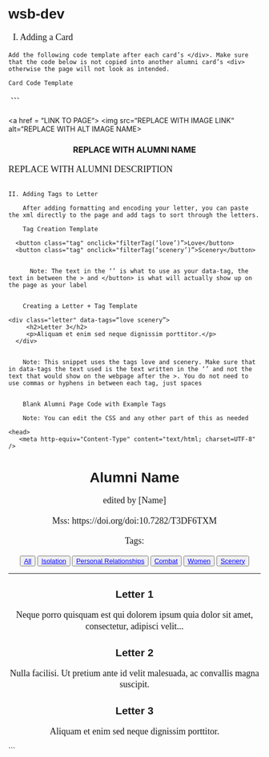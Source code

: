 # wsb-dev
 
I. Adding a Card

	Add the following code template after each card’s </div>. Make sure that the code below is not copied into another alumni card’s <div> otherwise the page will not look as intended.

	Card Code Template
 ```
      <div class="card"> 
        <a href = “LINK TO PAGE“>
        <img src=“REPLACE WITH IMAGE LINK“ alt=“REPLACE WITH ALT IMAGE NAME>
        <h3 style = "text-align: center" >REPLACE WITH ALUMNI NAME</h3>
        <p>REPLACE WITH ALUMNI DESCRIPTION</p>
        </a>
      </div>
```

II. Adding Tags to Letter

	After adding formatting and encoding your letter, you can paste the xml directly to the page and add tags to sort through the letters.

	Tag Creation Template
```
      <button class="tag" onclick="filterTag(‘love’)”>Love</button>
      <button class="tag" onclick="filterTag(‘scenery’)”>Scenery</button>
```
	   
	  Note: The text in the ‘’ is what to use as your data-tag, the text in between the > and </button> is what will actually show up on the page as your label


	Creating a Letter + Tag Template
```
	<div class="letter" data-tags=“love scenery”>
         <h2>Letter 3</h2>
         <p>Aliquam et enim sed neque dignissim porttitor.</p>
      </div>
```

	Note: This snippet uses the tags love and scenery. Make sure that in data-tags the text used is the text written in the ‘’ and not the text that would show on the webpage after the >. You do not need to use commas or hyphens in between each tag, just spaces


	Blank Alumni Page Code with Example Tags

	Note: You can edit the CSS and any other part of this as needed

```		
<?xml version="1.0" encoding="UTF-8"?><html xmlns="http://www.w3.org/1999/xhtml">
    <head>
       <meta http-equiv="Content-Type" content="text/html; charset=UTF-8" />
   <style>

h1 {
  font-family: "Arial", "Lucida Console", "Courier New";
}

h2 {
  font-family: "Arial", "Lucida Console", "Courier New";
}

h4 {
  font-family: "Arial", "Lucida Console", "Courier New";
}

p {
  font-family: "Times New Roman", Times, serif;
  line-height: 1.25;
  font-size:18px;
}


      .tag {
         cursor: pointer;
         color: blue;
         text-decoration: underline;
      }
      .hidden {
         display: none;
      }

                     
                      .tooltip {
                     display:inline-block;
                     position:relative;
                     border-bottom:1px dotted #666;
                     text-align:left;
                     }
                     
                     .tooltip .top {
                     min-width:200px; 
                     top:-20px;
                     left:50%;
                     transform:translate(-50%, -100%);
                     padding:10px 20px;
                     color:#444444;
                     background-color:#EEEEEE;
                     font-weight:normal;
                     font-size:13px;
                     border-radius:8px;
                     position:absolute;
                     z-index:99999999;
                     box-sizing:border-box;
                     box-shadow:0 1px 8px rgba(0,0,0,0.5);
                     display:none;
                     }
                     
                     .tooltip:hover .top {
                     display:block;
                     }
                     
                     .tooltip .top i {
                     position:absolute;
                     top:100%;
                     left:50%;
                     margin-left:-12px;
                     width:24px;
                     height:12px;
                     overflow:hidden;
                     }
                     
                     .tooltip .top i::after {
                     content:'';
                     position:absolute;
                     width:12px;
                     height:12px;
                     left:50%;
                     transform:translate(-50%,-50%) rotate(45deg);
                     background-color:#EEEEEE;
                     box-shadow:0 1px 8px rgba(0,0,0,0.5);
                     }
                     
                 </style>
   </style>
</head>
<body>
   <div style = "text-align: center">
   <h1> Alumni Name </h1>
<p> edited by [Name]</p>
   <p>Mss: https://doi.org/doi:10.7282/T3DF6TXM </p>
   <div id="tags">
      <p >Tags:</p>
      <button class="tag" onclick="filterTag('all')">All</button>
      <button class="tag" onclick="filterTag('isolation')">Isolation</button>
      <button class="tag" onclick="filterTag('personal')">Personal Relationships</button>
      <button class="tag" onclick="filterTag('combat')">Combat</button>
      <button class="tag" onclick="filterTag('women')">Women</button>
      <button class="tag" onclick="filterTag('scenery')">Scenery</button>
   </div>
   <div id="letters">
      <div class="letter" data-tags="all isolation">
         <hr />
         <h2> Letter 1</h2>
         <p> Neque porro quisquam est qui dolorem ipsum quia dolor sit amet, consectetur, adipisci velit...</p>
      </div>
      <div class="letter" data-tags="all combat scenery">
         <h2>Letter 2</h2>
         <p>Nulla facilisi. Ut pretium ante id velit malesuada, ac convallis magna suscipit.</p>
      </div>
      <div class="letter" data-tags="all women personal">
         <h2>Letter 3</h2>
         <p>Aliquam et enim sed neque dignissim porttitor.</p>
      </div>
   </div>
</div>
   <script>
      function filterTag(tag) {
         // Hide all letters
         var letters = document.getElementsByClassName("letter");
         for (var i = 0; i < letters.length; i++) {
            letters[i].classList.add("hidden");
         }
         // Show letters with selected tag
         var selectedLetters = document.querySelectorAll('[data-tags~="' + tag + '"]');
         for (var i = 0; i < selectedLetters.length; i++) {
            selectedLetters[i].classList.remove("hidden");
         }
      }
   </script>

</body>
</html>
```
	
	




